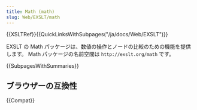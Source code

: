 ```yaml
---
title: Math (math)
slug: Web/EXSLT/math
---
```


{{XSLTRef}}{{QuickLinksWithSubpages("/ja/docs/Web/EXSLT")}}

EXSLT の Math パッケージは、数値の操作とノードの比較のための機能を提供します。 Math パッケージの名前空間は `http://exslt.org/math` です。

{{SubpagesWithSummaries}}

## ブラウザーの互換性

{{Compat}}
